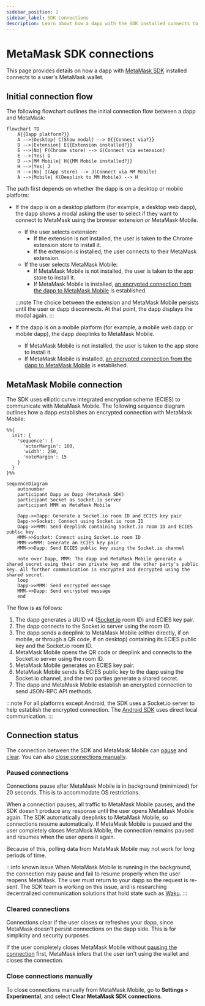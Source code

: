 ```yaml
---
sidebar_position: 2
sidebar_label: SDK connections
description: Learn about how a dapp with the SDK installed connects to MetaMask.
---
```


# MetaMask SDK connections

This page provides details on how a dapp with [MetaMask SDK](index.md) installed connects to a
user's MetaMask wallet.

## Initial connection flow

The following flowchart outlines the initial connection flow between a dapp and MetaMask:

<p align="center">

```mermaid
flowchart TD
    A{{Dapp platform?}}
    A -->|Desktop| C(Show modal) --> D{{Connect via?}}
    D -->|Extension| E{{Extension installed?}}
    E -->|No| F(Chrome store) --> G(Connect via extension)
    E -->|Yes| G
    D -->|MM Mobile| H{{MM Mobile installed?}}
    H -->|Yes| J
    H -->|No| I(App store) --> J(Connect via MM Mobile)
    A -->|Mobile| K(Deeplink to MM Mobile) --> H
```

</p>

The path first depends on whether the dapp is on a desktop or mobile platform:

- If the dapp is on a desktop platform (for example, a desktop web dapp), the dapp shows a modal
  asking the user to select if they want to connect to MetaMask using the browser extension or
  MetaMask Mobile.

  - If the user selects extension:
    - If the extension is not installed, the user is taken to the Chrome extension store to
      install it.
    - If the extension is installed, the user connects to their MetaMask extension.
  - If the user selects MetaMask Mobile:
    - If MetaMask Mobile is not installed, the user is taken to the app store to install it.
    - If MetaMask Mobile is installed, [an encrypted connection from the dapp to MetaMask
      Mobile](#metamask-mobile-connection) is established.

  :::note
  The choice between the extension and MetaMask Mobile persists until the user or dapp disconnects.
  At that point, the dapp displays the modal again.
  :::

- If the dapp is on a mobile platform (for example, a mobile web dapp or mobile dapp), the dapp
  deeplinks to MetaMask Mobile.

  - If MetaMask Mobile is not installed, the user is taken to the app store to install it.
  - If MetaMask Mobile is installed, [an encrypted connection from the dapp to MetaMask
    Mobile](#metamask-mobile-connection) is established.

## MetaMask Mobile connection

The SDK uses elliptic curve integrated encryption scheme (ECIES) to communicate with MetaMask Mobile.
The following sequence diagram outlines how a dapp establishes an encrypted connection with MetaMask Mobile:

```mermaid
%%{
  init: {
    'sequence': {
      'actorMargin': 100,
      'width': 250,
      'noteMargin': 15
    }
  }
}%%

sequenceDiagram
    autonumber
    participant Dapp as Dapp (MetaMask SDK)
    participant Socket as Socket.io server
    participant MMM as MetaMask Mobile

    Dapp->>Dapp: Generate a Socket.io room ID and ECIES key pair
    Dapp->>Socket: Connect using Socket.io room ID
    Dapp->>MMM: Send deeplink containing Socket.io room ID and ECIES public key
    MMM->>Socket: Connect using Socket.io room ID
    MMM->>MMM: Generate an ECIES key pair
    MMM->>Dapp: Send ECIES public key using the Socket.io channel

    note over Dapp, MMM: The dapp and MetaMask Mobile generate a shared secret using their own private key and the other party's public key. All further communication is encrypted and decrypted using the shared secret.
    loop
    Dapp->>MMM: Send encrypted message
    MMM->>Dapp: Send encrypted message
    end
```

The flow is as follows:

1. The dapp generates a UUID v4 ([Socket.io](https://socket.io/) room ID) and ECIES key pair.
2. The dapp connects to the Socket.io server using the room ID.
3. The dapp sends a deeplink to MetaMask Mobile (either directly, if on mobile, or through a QR
   code, if on desktop) containing its ECIES public key and the Socket.io room ID.
4. MetaMask Mobile opens the QR code or deeplink and connects to the Socket.io server using the room ID.
5. MetaMask Mobile generates an ECIES key pair.
6. MetaMask Mobile sends its ECIES public key to the dapp using the Socket.io channel, and the two
   parties generate a shared secret.
7. The dapp and MetaMask Mobile establish an encrypted connection to send JSON-RPC API methods.

:::note
For all platforms except Android, the SDK uses a Socket.io server to help establish the encrypted connection.
The [Android SDK](android.md) uses direct local communication.
:::

## Connection status

The connection between the SDK and MetaMask Mobile can [pause](#paused-connections) and
[clear](#cleared-connections).
You can also [close connections manually](#close-connections-manually).

### Paused connections

Connections pause after MetaMask Mobile is in background (minimized) for 20 seconds.
This is to accommodate OS restrictions.

When a connection pauses, all traffic to MetaMask Mobile pauses, and the SDK doesn't produce any
response until the user opens MetaMask Mobile again.
The SDK automatically deeplinks to MetaMask Mobile, so connections resume automatically.
If MetaMask Mobile is paused and the user completely closes MetaMask Mobile, the connection remains
paused and resumes when the user opens it again.

Because of this, polling data from MetaMask Mobile may not work for long periods of time.

:::info known issue
When MetaMask Mobile is running in the background, the connection may pause and fail to resume properly when the user reopens MetaMask.
The user must return to your dapp so the request is re-sent.
The SDK team is working on this issue, and is researching decentralized communication solutions that
hold state such as [Waku](https://waku.org/).
:::

### Cleared connections

Connections clear if the user closes or refreshes your dapp, since MetaMask doesn't persist
connections on the dapp side.
This is for simplicity and security purposes.

If the user completely closes MetaMask Mobile without [pausing the connection](#paused-connections)
first, MetaMask infers that the user isn't using the wallet and closes the connection.

### Close connections manually

To close connections manually from MetaMask Mobile, go to **Settings > Experimental**, and select
**Clear MetaMask SDK connections**.
